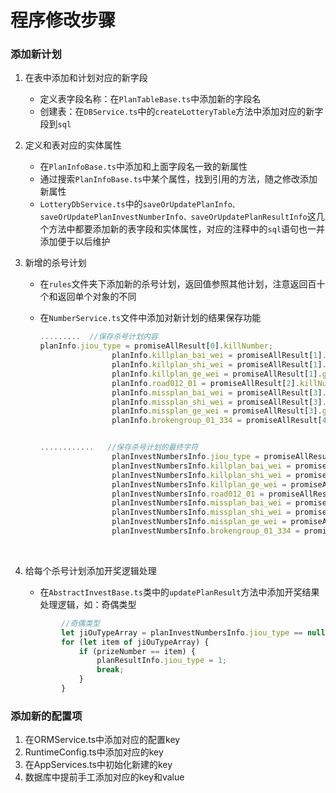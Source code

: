 程序修改步骤
============
### 添加新计划

1. 在表中添加和计划对应的新字段

   * 定义表字段名称：在`PlanTableBase.ts`中添加新的字段名
   * 创建表：在`DBService.ts`中的`createLotteryTable`方法中添加对应的新字段到`sql`

2. 定义和表对应的实体属性

   + 在`PlanInfoBase.ts`中添加和上面字段名一致的新属性
   + 通过搜索`PlanInfoBase.ts`中某个属性，找到引用的方法，随之修改添加新属性
   + `LotteryDbService.ts`中的`saveOrUpdatePlanInfo、saveOrUpdatePlanInvestNumberInfo、saveOrUpdatePlanResultInfo`这几个方法中都要添加新的表字段和实体属性，对应的注释中的`sql`语句也一并添加便于以后维护

3. 新增的杀号计划

   + 在`rules`文件夹下添加新的杀号计划，返回值参照其他计划，注意返回百十个和返回单个对象的不同

   + 在`NumberService.ts`文件中添加对新计划的结果保存功能

     ```typescript
     .........  //保存杀号计划内容
     planInfo.jiou_type = promiseAllResult[0].killNumber;
                     planInfo.killplan_bai_wei = promiseAllResult[1].baiWei.killNumber;
                     planInfo.killplan_shi_wei = promiseAllResult[1].shiWei.killNumber;
                     planInfo.killplan_ge_wei = promiseAllResult[1].geWei.killNumber;
                     planInfo.road012_01 = promiseAllResult[2].killNumber;
                     planInfo.missplan_bai_wei = promiseAllResult[3].baiWei.killNumber;
                     planInfo.missplan_shi_wei = promiseAllResult[3].shiWei.killNumber;
                     planInfo.missplan_ge_wei = promiseAllResult[3].geWei.killNumber;
                     planInfo.brokengroup_01_334 = promiseAllResult[4].killNumber;


     ............   //保存杀号计划的最终字符
                     planInvestNumbersInfo.jiou_type = promiseAllResult[0].killNumberResult.join(',');//注意这个不同，没有baiWei.
                     planInvestNumbersInfo.killplan_bai_wei = promiseAllResult[1].baiWei.killNumberResult.join(',');//注意这个不同，多了baiWei.
                     planInvestNumbersInfo.killplan_shi_wei = promiseAllResult[1].shiWei.killNumberResult.join(',');
                     planInvestNumbersInfo.killplan_ge_wei = promiseAllResult[1].geWei.killNumberResult.join(',');
                     planInvestNumbersInfo.road012_01 = promiseAllResult[2].killNumberResult.join(',');
                     planInvestNumbersInfo.missplan_bai_wei = promiseAllResult[3].baiWei.killNumberResult.join(',');
                     planInvestNumbersInfo.missplan_shi_wei = promiseAllResult[3].shiWei.killNumberResult.join(',');
                     planInvestNumbersInfo.missplan_ge_wei = promiseAllResult[3].geWei.killNumberResult.join(',');
                     planInvestNumbersInfo.brokengroup_01_334 = promiseAllResult[4].killNumberResult.join(',');
     ```

     ​

4. 给每个杀号计划添加开奖逻辑处理

   * 在`AbstractInvestBase.ts`类中的`updatePlanResult`方法中添加开奖结果处理逻辑，如：奇偶类型

   ```typescript
           //奇偶类型
           let jiOuTypeArray = planInvestNumbersInfo.jiou_type == null ? [] : planInvestNumbersInfo.jiou_type.split(',');
           for (let item of jiOuTypeArray) {
               if (prizeNumber == item) {
                   planResultInfo.jiou_type = 1;
                   break;
               }
           }
   ```
### 添加新的配置项
1. 在ORMService.ts中添加对应的配置key
2. RuntimeConfig.ts中添加对应的key
3. 在AppServices.ts中初始化新建的key
4. 数据库中提前手工添加对应的key和value
